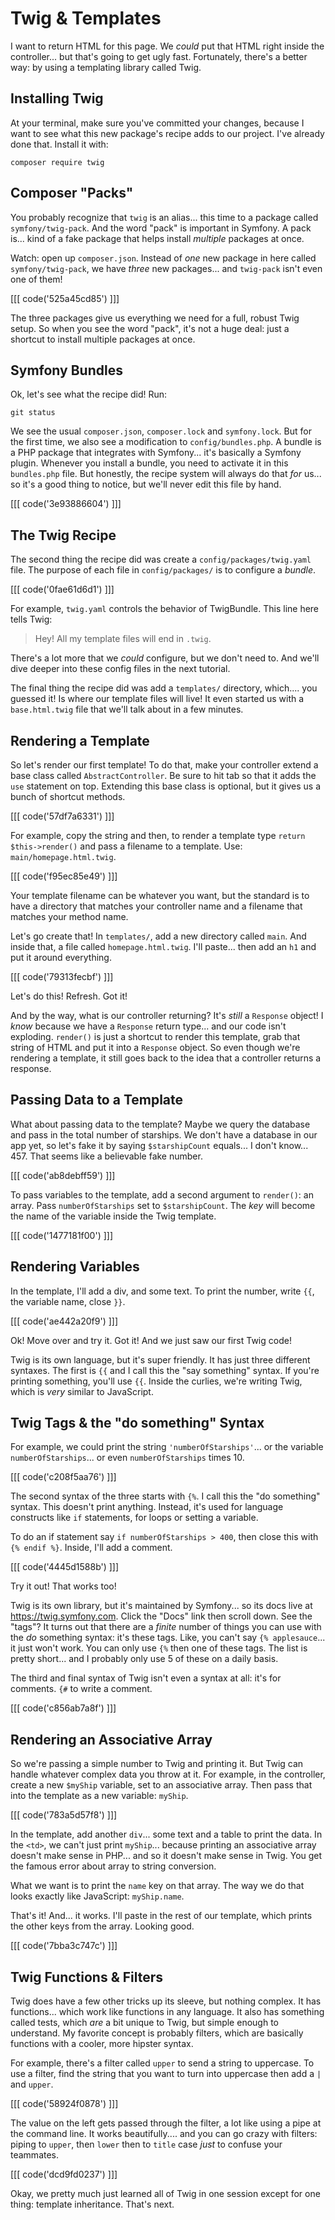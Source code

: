 # Twig & Templates

I want to return HTML for this page. We *could* put that HTML right inside the
controller... but that's going to get ugly fast. Fortunately, there's a better
way: by using a templating library called Twig.

## Installing Twig

At your terminal, make sure you've committed your changes, because I want to see what
this new package's recipe adds to our project. I've already done that. Install it
with:

```terminal
composer require twig
```

## Composer "Packs"

You probably recognize that `twig` is an alias... this time to a package called
`symfony/twig-pack`. And the word "pack" is important in Symfony. A pack is...
kind of a fake package that helps install *multiple* packages at once.

Watch: open up `composer.json`. Instead of *one* new package in here called
`symfony/twig-pack`, we have *three* new packages... and `twig-pack` isn't even
one of them! 

[[[ code('525a45cd85') ]]]

The three packages give us everything we need for a full, robust
Twig setup. So when you see the word "pack", it's not a huge deal: just a shortcut
to install multiple packages at once.

## Symfony Bundles

Ok, let's see what the recipe did! Run:

```terminal
git status
```

We see the usual `composer.json`, `composer.lock` and `symfony.lock`. But for the
first time, we also see a modification to `config/bundles.php`. A bundle is a PHP
package that integrates with Symfony... it's basically a Symfony plugin. Whenever
you install a bundle, you need to activate it in this `bundles.php` file. But
honestly, the recipe system will always do that *for* us... so it's a good thing
to notice, but we'll never edit this file by hand.

[[[ code('3e93886604') ]]]

## The Twig Recipe

The second thing the recipe did was create a `config/packages/twig.yaml` file. The
purpose of each file in `config/packages/` is to configure a *bundle*.

[[[ code('0fae61d6d1') ]]]

For example, `twig.yaml` controls the behavior of TwigBundle. This line here
tells Twig:

> Hey! All my template files will end in `.twig`.

There's a lot more that we *could* configure, but we don't need to. And we'll
dive deeper into these config files in the next tutorial.

The final thing the recipe did was add a `templates/` directory, which.... you guessed
it! Is where our template files will live! It even started us with a `base.html.twig`
file that we'll talk about in a few minutes.

## Rendering a Template

So let's render our first template! To do that, make your controller extend a base
class called `AbstractController`. Be sure to hit tab so that it adds the `use`
statement on top. Extending this base class is optional, but it gives us a bunch
of shortcut methods.

[[[ code('57df7a6331') ]]]

For example, copy the string and then, to render a template type
`return $this->render()` and pass a filename to a template. Use:
`main/homepage.html.twig`.

[[[ code('f95ec85e49') ]]]

Your template filename can be whatever you want, but the standard is to have a
directory that matches your controller name and a filename that matches your method
name.

Let's go create that! In `templates/`, add a new directory called `main`. And inside
that, a file called `homepage.html.twig`. I'll paste... then add an `h1` and
put it around everything.

[[[ code('79313fecbf') ]]]

Let's do this! Refresh. Got it!

And by the way, what is our controller returning? It's *still* a `Response` object!
I *know* because we have a `Response` return type... and our code isn't exploding.
`render()` is just a shortcut to render this template, grab that string of HTML
and put it into a `Response` object. So even though we're rendering a template,
it still goes back to the idea that a controller returns a response.

## Passing Data to a Template

What about passing data to the template? Maybe we query the database and pass in
the total number of starships. We don't have a database in our
app yet, so let's fake it by saying `$starshipCount` equals... I don't know... 457.
That seems like a believable fake number.

[[[ code('ab8debff59') ]]]

To pass variables to the template, add a second argument to `render()`: an array.
Pass `numberOfStarships` set to `$starshipCount`. The *key* will become the name of
the variable inside the Twig template. 

[[[ code('1477181f00') ]]]

## Rendering Variables

In the template, I'll add a div, and some text. To print the number, write `{{`,
the variable name, close `}}`.

[[[ code('ae442a20f9') ]]]

Ok! Move over and try it. Got it! And we just saw our first Twig code!

Twig is its own language, but it's super friendly. It has just three different
syntaxes. The first is `{{` and I call this the "say something" syntax. If you're
printing something, you'll use `{{`. Inside the curlies, we're writing Twig, which
is *very* similar to JavaScript.

## Twig Tags & the "do something" Syntax

For example, we could print the string `'numberOfStarships'`... or the
variable `numberOfStarships`... or even `numberOfStarships` times 10.

[[[ code('c208f5aa76') ]]]

The second syntax of the three starts with `{%`. I call this the "do something"
syntax. This doesn't print anything. Instead, it's used for language constructs
like `if` statements, for loops or setting a variable.

To do an if statement say `if numberOfStarships > 400`, then close this with
`{% endif %}`. Inside, I'll add a comment.

[[[ code('4445d1588b') ]]]

Try it out! That works too!

Twig is its own library, but it's maintained by Symfony... so its docs live at
https://twig.symfony.com. Click the "Docs" link then scroll down. See the "tags"?
It turns out that there are a *finite* number of things you can use with the
*do* something syntax: it's these tags. Like, you can't say `{% applesauce`...
it just won't work. You can only use `{%` then one of these tags. The list is
pretty short... and I probably only use 5 of these on a daily basis.

The third and final syntax of Twig isn't even a syntax at all: it's for comments.
`{#` to write a comment.

[[[ code('c856ab7a8f') ]]]

## Rendering an Associative Array

So we're passing a simple number to Twig and printing it. But Twig can handle
whatever complex data you throw at it. For example, in the controller, create a
new `$myShip` variable, set to an associative array. Then pass that into the template
as a new variable: `myShip`.

[[[ code('783a5d57f8') ]]]

In the template, add another `div`... some text and a table to print the data.
In the `<td>`, we can't just print `myShip`... because printing an associative array
doesn't make sense in PHP... and so it doesn't make sense in Twig. You get the famous
error about array to string conversion.

What we want is to print the `name` key on that array. The way we do that looks
exactly like JavaScript: `myShip.name`.

That's it! And... it works. I'll paste in the rest of our template, which prints
the other keys from the array. Looking good.

[[[ code('7bba3c747c') ]]]

## Twig Functions & Filters

Twig does have a few other tricks up its sleeve, but nothing complex. It has
functions... which work like functions in any language. It also has something
called tests, which *are* a bit unique to Twig, but simple enough to understand.
My favorite concept is probably filters, which are basically functions
with a cooler, more hipster syntax.

For example, there's a filter called `upper` to send a string to uppercase. To
use a filter, find the string that you want to turn into uppercase then add a
`|` and `upper`.

[[[ code('58924f0878') ]]]

The value on the left gets passed through the filter, a lot like using a pipe
at the command line. It works beautifully.... and you can go crazy with filters:
piping to `upper`, then `lower` then to `title` case *just* to confuse your teammates.

[[[ code('dcd9fd0237') ]]]

Okay, we pretty much just learned all of Twig in one session except for one thing:
template inheritance. That's next.
